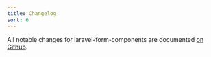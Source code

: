 ```yaml
---
title: Changelog
sort: 6
---
```


All notable changes for laravel-form-components are documented [on Github](https://github.com/rawilk/laravel-form-components/blob/master/CHANGELOG.md).
